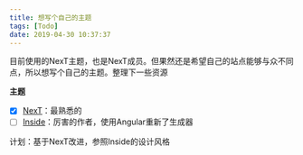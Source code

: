 ```yaml
---
title: 想写个自己的主题
tags: [Todo]
date: 2019-04-30 10:37:37
---
```


目前使用的NexT主题，也是NexT成员。但果然还是希望自己的站点能够与众不同点，所以想写个自己的主题。整理下一些资源

**主题**
- [x] [NexT](https://github.com/theme-next/hexo-theme-next)：最熟悉的
- [ ] [Inside](https://github.com/elmorec/hexo-theme-inside)：厉害的作者，使用Angular重新了生成器

计划：基于NexT改进，参照Inside的设计风格
